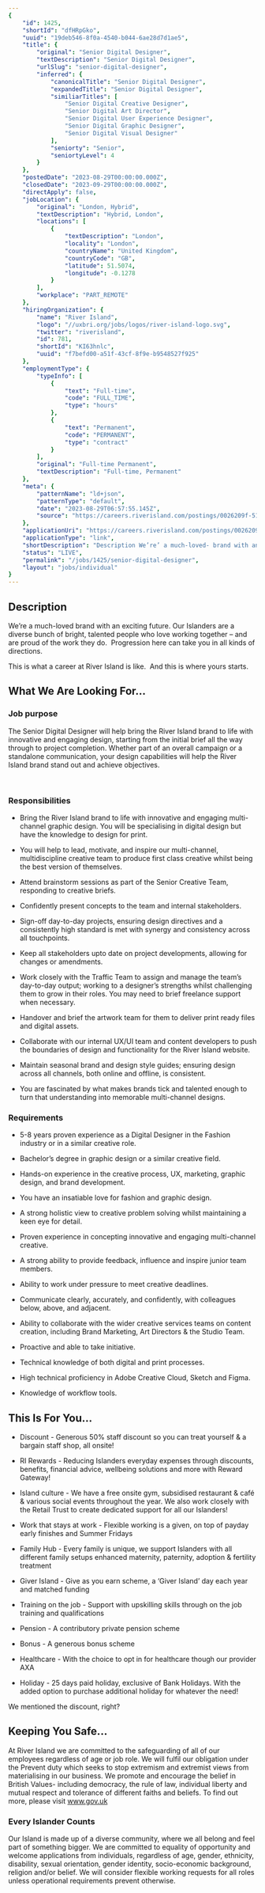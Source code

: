 ```yaml
---
{
	"id": 1425,
	"shortId": "dfHRpGko",
	"uuid": "19deb546-8f0a-4540-b044-6ae28d7d1ae5",
	"title": {
		"original": "Senior Digital Designer",
		"textDescription": "Senior Digital Designer",
		"urlSlug": "senior-digital-designer",
		"inferred": {
			"canonicalTitle": "Senior Digital Designer",
			"expandedTitle": "Senior Digital Designer",
			"similiarTitles": [
				"Senior Digital Creative Designer",
				"Senior Digital Art Director",
				"Senior Digital User Experience Designer",
				"Senior Digital Graphic Designer",
				"Senior Digital Visual Designer"
			],
			"seniorty": "Senior",
			"seniortyLevel": 4
		}
	},
	"postedDate": "2023-08-29T00:00:00.000Z",
	"closedDate": "2023-09-29T00:00:00.000Z",
	"directApply": false,
	"jobLocation": {
		"original": "London, Hybrid",
		"textDescription": "Hybrid, London",
		"locations": [
			{
				"textDescription": "London",
				"locality": "London",
				"countryName": "United Kingdom",
				"countryCode": "GB",
				"latitude": 51.5074,
				"longitude": -0.1278
			}
		],
		"workplace": "PART_REMOTE"
	},
	"hiringOrganization": {
		"name": "River Island",
		"logo": "//uxbri.org/jobs/logos/river-island-logo.svg",
		"twitter": "riverisland",
		"id": 781,
		"shortId": "KI63hnlc",
		"uuid": "f7befd00-a51f-43cf-8f9e-b9548527f925"
	},
	"employmentType": {
		"typeInfo": [
			{
				"text": "Full-time",
				"code": "FULL_TIME",
				"type": "hours"
			},
			{
				"text": "Permanent",
				"code": "PERMANENT",
				"type": "contract"
			}
		],
		"original": "Full-time Permanent",
		"textDescription": "Full-time, Permanent"
	},
	"meta": {
		"patternName": "ld+json",
		"patternType": "default",
		"date": "2023-08-29T06:57:55.145Z",
		"source": "https://careers.riverisland.com/postings/0026209f-51b1-40d3-bac7-dc214bf07f41?utm_medium=job_board&utm_source=indeed"
	},
	"applicationUri": "https://careers.riverisland.com/postings/0026209f-51b1-40d3-bac7-dc214bf07f41/applications/new",
	"applicationType": "link",
	"shortDescription": "Description We’re’ a much-loved- brand with an exciting future. Our Islanders are a diverse bunch of bright, talented people who love working together – and are proud of the work they do.",
	"status": "LIVE",
	"permalink": "/jobs/1425/senior-digital-designer",
	"layout": "jobs/individual"
}
---
```

<h2>Description</h2><p>We’re a much-loved brand with an exciting future. Our Islanders are a diverse bunch of bright, talented people who love working together – and are proud of the work they do.&nbsp; Progression here can take you in all kinds of directions.</p><p>This is what a career at River Island is like.&nbsp; And this is where yours starts.</p><h2>What We Are Looking For...</h2><h3>Job purpose</h3><p>The Senior Digital Designer will help bring the River Island brand to life with innovative and engaging design, starting from the initial brief all the way through to project completion. Whether part of an overall campaign or a standalone communication, your design capabilities will help the River Island brand stand out and achieve objectives.&nbsp;</p><p><strong>&nbsp;</strong></p><h3>Responsibilities</h3><ul><li><p>Bring the River Island brand to life with innovative and engaging multi-channel graphic design. You will be specialising in digital design but have the knowledge to design for print.</p></li><li><p>You will help to lead, motivate, and inspire our multi-channel, multidiscipline creative team to produce first class creative whilst being the best version of themselves.</p></li><li><p>Attend brainstorm sessions as part of the Senior Creative Team, responding to creative briefs.</p></li><li><p>Confidently present concepts to the team and internal stakeholders.</p></li><li><p>Sign-off day-to-day projects, ensuring design directives and a consistently high standard is met with synergy and consistency across all touchpoints.&nbsp;</p></li><li><p>Keep all stakeholders upto date on project developments, allowing for changes or amendments.</p></li><li><p>Work closely with the Traffic Team to assign and manage the team’s day-to-day output; working to a designer’s strengths whilst challenging them to grow in their roles. You may need to brief freelance support when necessary.&nbsp;</p></li><li><p>Handover and brief the artwork team for them to deliver print ready files and digital assets.</p></li><li><p>Collaborate with our internal UX/UI team and content developers to push the boundaries of design and functionality for the River Island website.</p></li><li><p>Maintain seasonal brand and design style guides; ensuring design across all channels, both online and offline, is consistent.</p></li><li><p>You are fascinated by what makes brands tick and talented enough to turn that understanding into memorable multi-channel designs.&nbsp;</p></li></ul><h3>Requirements</h3><ul><li><p>5-8 years proven experience as a Digital Designer in the Fashion industry or in a similar creative role.</p></li><li><p>Bachelor’s degree in graphic design or a similar creative field.</p></li><li><p>Hands-on experience in the creative process, UX, marketing, graphic design, and brand development.</p></li><li><p>You have an insatiable love for fashion and graphic design.</p></li><li><p>A strong holistic view to creative problem solving whilst maintaining a keen eye for detail.</p></li><li><p>Proven experience in concepting innovative and engaging multi-channel creative.</p></li><li><p>A strong ability to provide feedback, influence and inspire junior team members.&nbsp;</p></li><li><p>Ability to work under pressure to meet creative deadlines.</p></li><li><p>Communicate clearly, accurately, and confidently, with colleagues below, above, and adjacent.&nbsp;</p></li><li><p>Ability to collaborate with the wider creative services teams on content creation, including Brand Marketing, Art Directors &amp; the Studio Team.</p></li><li><p>Proactive and able to take initiative.</p></li><li><p>Technical knowledge of both digital and print processes.</p></li><li><p>High technical proficiency in Adobe Creative Cloud, Sketch and Figma.</p></li><li><p>Knowledge of workflow tools.</p></li></ul><h2>This Is For You...</h2><ul><li><p>Discount - Generous 50% staff discount so you can treat yourself &amp; a bargain staff shop, all onsite!</p></li><li><p>RI Rewards - Reducing Islanders everyday expenses through discounts, benefits, financial advice, wellbeing solutions and more with Reward Gateway!</p></li><li><p>Island culture - We have a free onsite gym, subsidised restaurant &amp; café &amp; various social events throughout the year. We also work closely with the Retail Trust to create dedicated support for all our Islanders!</p></li><li><p>Work that stays at work - Flexible working is a given, on top of payday early finishes and Summer Fridays</p></li><li><p>Family Hub - Every family is unique, we support Islanders with all different family setups enhanced maternity, paternity, adoption &amp; fertility treatment</p></li><li><p>Giver Island - Give as you earn scheme, a ‘Giver Island’ day each year and matched funding</p></li><li><p>Training on the job - Support with upskilling skills through on the job training and qualifications</p></li><li><p>Pension - A contributory private pension scheme&nbsp;</p></li><li><p>Bonus - A generous bonus scheme&nbsp;</p></li><li><p>Healthcare - With the choice to opt in for healthcare though our provider AXA&nbsp;</p></li><li><p>Holiday - 25 days paid holiday, exclusive of Bank Holidays. With the added option to purchase additional holiday for whatever the need!&nbsp;</p></li></ul><p>We mentioned the discount, right?</p><h2>Keeping You Safe...</h2><p>At River Island we are committed to the safeguarding of all of our employees regardless of age or job role. We will fulfil our obligation under the Prevent duty which seeks to stop extremism and extremist views from materialising in our business. We promote and encourage the belief in British Values- including democracy, the rule of law, individual liberty and mutual respect and tolerance of different faiths and beliefs. To find out more, please visit <a target="_blank" rel="noopener noreferrer nofollow" href="http://www.gov.uk">www.gov.uk</a></p><h3><strong>Every Islander Counts</strong></h3><p>Our Island is made up of a diverse community, where we all belong and feel part of something bigger. We are committed to equality of opportunity and welcome applications from individuals, regardless of age, gender, ethnicity, disability, sexual orientation, gender identity, socio-economic background, religion and/or belief. We will consider flexible working requests for all roles unless operational requirements prevent otherwise.</p>
